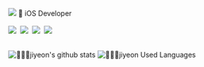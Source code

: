 
<img src="https://capsule-render.vercel.app/api?type=waving&color=93d8e1&height=180&text=JIYEON&animation=&fontColor=000000&fontSize=60" />
<!--![😈jiyeon’s GitHub stats](https://github-readme-stats.vercel.app/api?username=ji-yeon224&show_icons=true&theme=rose_pine)-->
🍎 iOS Developer
</br></br>
 <div style="margin: ; text-align: left;" "text-align: left;"> 
    <img src="https://img.shields.io/badge/iOS-000000?style=flat&logo=iOS&logoColor=white">&nbsp
    <img src="https://img.shields.io/badge/Swift-F05138?style=flat&logo=Swift&logoColor=white">&nbsp
    <img src="https://img.shields.io/badge/ReactiveX-B7178C?style=flat&logo=ReactiveX&logoColor=white">&nbsp
    <img src="https://img.shields.io/badge/UIkit-2396F3?style=flat&logo=UIkit&logoColor=white">&nbsp
</div></br>

![👩🏻‍💻jiyeon's github stats](https://github-readme-stats.vercel.app/api?username=ji-yeon224&bg_color=60,000000,&title_color=0562A8&text_color=000000)
![👩🏻‍💻jiyeon Used Languages](https://github-readme-stats.vercel.app/api/top-langs/?username=ji-yeon224&layout=compact&bg_color=60,000000,&title_color=000000&text_color=000000)

<!--![jiyeon’s GitHub stats](https://github-readme-stats.vercel.app/api?username=ji-yeon224&show_icons=true&theme=rose_pine)-->

<!--
**ji-yeon224/ji-yeon224** is a ✨ _special_ ✨ repository because its `README.md` (this file) appears on your GitHub profile.
![header](https://capsule-render.vercel.app/api?type=wave&color=auto&height=300&section=header&text=capsule%20render&fontSize=90)
<img src="https://img.shields.io/badge/Swift-F05138?style=flat-square&logo=Swift&logoColor=white"/>

Here are some ideas to get you started:

- 🔭 I’m currently working on ...
- 🌱 I’m currently learning ...
- 👯 I’m looking to collaborate on ...
- 🤔 I’m looking for help with ...
- 💬 Ask me about ...
- 📫 How to reach me: ...
- 😄 Pronouns: ...
- ⚡ Fun fact: ...
-->
